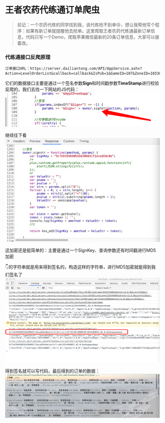 # 王者农药代练通订单爬虫
> 前记：一个农药代练的同学找到我，说代练抢不到单😢，想让我帮他写个程序：如果有新订单就提醒他去抢单。这里爬取王者农药代练通最新订单信息，代码只写一个Demo，爬取苹果微信最新的20条订单信息，大家可以接着改。

### 代练通接口反爬原理
```
订单接口URL：https://server.dailiantong.com/API/AppService.ashx?Action=LevelOrderList&callback=callback&IsPub=1&GameID=107&ZoneID=1033&ServerID=0&SearchStr=&Sort_Str=&PageIndex=1&PageSize=20&Price_Str=&PubCancel=0&SettleHour=0&FilterType=0&PGType=2&UserID=0&TimeStamp=1565447134&Ver=1.0&AppVer=2.0.0&AppOS=webapp&AppID=webapp&Sign=c611d64305b60702ec3309aacf5cf36f
```
它们的数据接口主要是通过一个签名参数**Sign**和时间戳参数**TimeStamp**进行校验反爬的，我们去找一下网站的JS代码：
![找到加密](https://github.com/Benjamin1901/spider_dai_lian_tong/blob/master/pic/p3.png)  

继续往下看
![JS签名加密函数](https://github.com/Benjamin1901/spider_dai_lian_tong/blob/master/pic/p1.png)  

这加密还是挺简单的：主要是通过一个SignKey、查询参数还有时间戳进行MD5加密  

👇的字符串就是用来得到签名的，构造这样的字符串，进行MD5加密就能得到我们签名了
![J](https://github.com/Benjamin1901/spider_dai_lian_tong/blob/master/pic/p2.png)  

得到签名就可以写代码，最后得到的订单的数据：
![image](https://github.com/Benjamin1901/spider_dai_lian_tong/blob/master/pic/p4.png)
